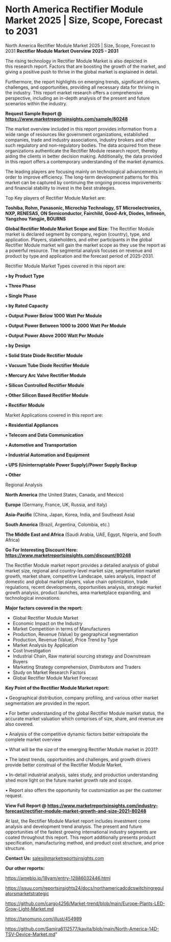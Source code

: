 # North America Rectifier Module Market 2025 | Size, Scope, Forecast to 2031
North America Rectifier Module Market 2025 | Size, Scope, Forecast to 2031
<Strong> Rectifier Module Market Overview 2025 - 2031</strong>

The rising technology in Rectifier Module Market is also depicted in this research report. Factors that are boosting the growth of the market, and giving a positive push to thrive in the global market is explained in detail.

Furthermore, the report highlights on emerging trends, significant drivers, challenges, and opportunities, providing all necessary data for thriving in the industry. This report market research offers a comprehensive perspective, including an in-depth analysis of the present and future scenarios within the industry.

<strong>Request Sample Report @ <a href=https://www.marketreportsinsights.com/sample/80248>https://www.marketreportsinsights.com/sample/80248</a></strong>

The market overview included in this report provides information from a wide range of resources like government organizations, established companies, trade and industry associations, industry brokers and other such regulatory and non-regulatory bodies. The data acquired from these organizations authenticate the Rectifier Module research report, thereby aiding the clients in better decision making. Additionally, the data provided in this report offers a contemporary understanding of the market dynamics.

The leading players are focusing mainly on technological advancements in order to improve efficiency. The long-term development patterns for this market can be captured by continuing the ongoing process improvements and financial stability to invest in the best strategies.

Top Key players of Rectifier Module Market are:

<strong>Toshiba, Rohm, Panasonic, Microchip Technology, ST Microelectronics, NXP, RENESAS, ON Semiconductor, Fairchild, Good-Ark, Diodes, Infineon, Yangzhou Yangjie, BOURNS</strong>

<strong><b>Global Rectifier Module Market Scope and Size:</b></strong>
The Rectifier Module market is declared segment by company, region (country), type, and application. Players, stakeholders, and other participants in the global Rectifier Module market will gain the market scope as they use the report as a powerful resource. The segmental analysis focuses on revenue and product by type and application and the forecast period of 2025-2031.

Rectifier Module Market Types covered in this report are:

<strong>• by Product Type

• Three Phase

• Single Phase

• by Rated Capacity

• Output Power Below 1000 Watt Per Module

• Output Power Between 1000 to 2000 Watt Per Module

• Output Power Above 2000 Watt Per Module

• by Design

• Solid State Diode Rectifier Module

• Vacuum Tube Diode Rectifier Module

• Mercury Arc Valve Rectifier Module

• Silicon Controlled Rectifier Module

• Other Silicon Based Rectifier Module

• Rectifier Module</strong>

Market Applications covered in this report are:

<strong>• Residential Appliances

• Telecom and Data Communication

• Automotive and Transportation

• Industrial Automation and Equipment

• UPS (Uninterruptable Power Supply)/Power Supply Backup

• Other</strong> 

Regional Analysis

<strong>North America</strong> (the United States, Canada, and Mexico)

<strong>Europe</strong> (Germany, France, UK, Russia, and Italy)

<strong>Asia-Pacific</strong> (China, Japan, Korea, India, and Southeast Asia)

<strong>South America</strong> (Brazil, Argentina, Colombia, etc.)

<strong>The Middle East and Africa</strong> (Saudi Arabia, UAE, Egypt, Nigeria, and South Africa)

<strong>Go For Interesting Discount Here: <a href=https://www.marketreportsinsights.com/discount/80248>https://www.marketreportsinsights.com/discount/80248</a></strong>

The Rectifier Module market report provides a detailed analysis of global market size, regional and country-level market size, segmentation market growth, market share, competitive Landscape, sales analysis, impact of domestic and global market players, value chain optimization, trade regulations, recent developments, opportunities analysis, strategic market growth analysis, product launches, area marketplace expanding, and technological innovations.

<strong><b>Major factors covered in the report:</b></strong>
<ul>
  <li>Global Rectifier Module Market </li>
  <li>Economic Impact on the Industry</li>
  <li>Market Competition in terms of Manufacturers</li>
  <li>Production, Revenue (Value) by geographical segmentation</li>
  <li>Production, Revenue (Value), Price Trend by Type</li>
  <li>Market Analysis by Application</li>
  <li>Cost Investigation</li>
  <li>Industrial Chain, Raw material sourcing strategy and Downstream Buyers</li>
  <li>Marketing Strategy comprehension, Distributors and Traders</li>
  <li>Study on Market Research Factors</li>
  <li>Global Rectifier Module Market Forecast</li>
</ul>

<strong><b>Key Point of the Rectifier Module Market report:</b></strong>

• Geographical distribution, company profiling, and various other market segmentation are provided in the report.

• For better understanding of the global Rectifier Module market status, the accurate market valuation which comprises of size, share, and revenue are also covered.

• Analysis of the competitive dynamic factors better extrapolate the complete market overview

• What will be the size of the emerging Rectifier Module market in 2031?

• The latest trends, opportunities and challenges, and growth drivers provide better construal of the Rectifier Module Market.

• In-detail industrial analysis, sales study, and production understanding shed more light on the future market growth rate and scope.

• Report also offers the opportunity for customization as per the customer request.

<strong><b>View Full Report @ <a href=https://www.marketreportsinsights.com/industry-forecast/rectifier-module-market-growth-and-size-2021-80248>https://www.marketreportsinsights.com/industry-forecast/rectifier-module-market-growth-and-size-2021-80248</a></b></strong>


At last, the Rectifier Module Market report includes investment come analysis and development trend analysis. The present and future opportunities of the fastest growing international industry segments are coated throughout this report. This report additionally presents product specification, manufacturing method, and product cost structure, and price structure.

<strong>Contact Us:</strong>
sales@marketreportsinsights.com

<strong>Our other reports:</strong>

<a href=https://ameblo.jp/18yam/entry-12886032446.html>https://ameblo.jp/18yam/entry-12886032446.html</a>

<a href=https://issuu.com/reportsinsights24/docs/northamericadcdcswitchingregulatorsmarketstrategic>https://issuu.com/reportsinsights24/docs/northamericadcdcswitchingregulatorsmarketstrategic</a>

<a href=https://github.com/cargo4256/Market-trend/blob/main/Europe-Plants-LED-Grow-Light-Market.md>https://github.com/cargo4256/Market-trend/blob/main/Europe-Plants-LED-Grow-Light-Market.md</a>

<a href=https://tanomuno.com/illust/454989>https://tanomuno.com/illust/454989</a>

<a href=https://github.com/Samira6112577/kavita/blob/main/North-America-14D-TSV-Device-Market.md>https://github.com/Samira6112577/kavita/blob/main/North-America-14D-TSV-Device-Market.md</a>"
